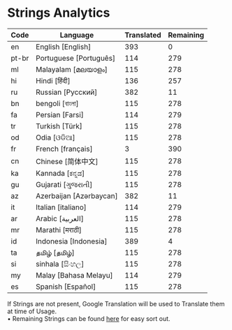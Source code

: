 # Strings Analytics


| Code | Language | Translated | Remaining |
|----|-------|-------|---|
| en | English [English] | 393 | 0 |
| pt-br | Portuguese [Português] | 114 | 279 |
| ml | Malayalam [മലയാളം] | 115 | 278 |
| hi | Hindi [हिंदी] | 136 | 257 |
| ru | Russian [Русский] | 382 | 11 |
| bn | bengoli [বাংলা] | 115 | 278 |
| fa | Persian [Farsi] | 114 | 279 |
| tr | Turkish [Türk] | 115 | 278 |
| od | Odia [ଓଡିଆ] | 115 | 278 |
| fr | French [français] | 3 | 390 |
| cn | Chinese [简体中文] | 115 | 278 |
| ka | Kannada [ಕನ್ನಡ] | 115 | 278 |
| gu | Gujarati [ગુજરાતી] | 115 | 278 |
| az | Azerbaijan [Azərbaycan] | 382 | 11 |
| it | Italian [italiano] | 114 | 279 |
| ar | Arabic [العربية] | 115 | 278 |
| mr | Marathi [मराठी] | 115 | 278 |
| id | Indonesia [Indonesia] | 389 | 4 |
| ta | தமிழ் [தமிழ்] | 115 | 278 |
| si | sinhala [සිංහල] | 115 | 278 |
| my | Malay [Bahasa Melayu] | 114 | 279 |
| es | Spanish [Español] | 115 | 278 |


If Strings are not present, Google Translation will be used to Translate them at time of Usage.
<br>• Remaining Strings can be found [here](./remaining.csv) for easy sort out.